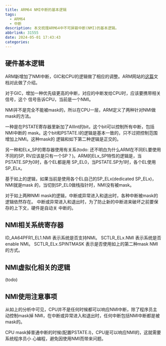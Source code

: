 ```yaml
---
title: ARM64 NMI中断的基本逻辑
tags:
  - ARM64
  - 中断
description: 本文梳理ARM64中不可屏蔽中断(NMI)的基本逻辑。
abbrlink: 31555
date: 2024-05-01 17:43:43
categories:
---
```


硬件基本逻辑
-------------

ARM新增加了NMI中断，GIC和CPU的逻辑做了相应的调整。ARM网站的[这篇](https://community.arm.com/arm-community-blogs/b/architectures-and-processors-blog/posts/a-profile-non-maskable-interrupts)文档对此做了介绍。

对于GIC，增加一种优先级更高的中断，对应的中断发给CPU时，应该要携带相关信号，这个
信号告诉CPU，当前是一个NMI。

NMI并不是完全不能被mask的，所以在CPU一层，ARM定义了两种针对NMI做mask的方法。

一种是在PSTATE寄存器里新加了AllInt的bit，这个bit可以控制所有中断，包括NMI中断的
mask。这个bit和PSTATE.I的逻辑是基本一致的，只不过把控制范围增加上NMI。这种mask的
逻辑和如下第二种逻辑是正交的。

另一种和ELx_SP的寄存器使用有关系(todo: 还不明白为什么ARM在不同EL要使用不同的SP,
RV应该是只有一个SP？)。ARM的ELx_SP特性的逻辑是，当PSTATE.SP为0时，各个EL都是用
SP_EL0，当PSTATE.SP为1时，各个EL使用SP_ELx。

基于如上的逻辑，如果当前是使用各个EL自己的SP_ELx(dedicated SP_ELx)，NMI就是mask
的，当切到SP_EL0做栈指针时，NMI没有被mask。

对于如上两种NMI mask的逻辑，中断或异常进入和退出时，各种中断被mask的逻辑依然存在。
中断或异常进入和退出时，为了防止新的中断进来破坏之前要保存的上下文，硬件是自动关
中断的。

NMI相关系统寄存器
------------------

ID_AA64PFR1_EL1.NMI   表示系统是否支持NMI。
SCTLR_ELx.NMI         表示系统是否enable NMI。
SCTLR_ELx.SPINTMASK   表示是否使用如上的第二种mask NMI的方式。

NMI虚拟化相关的逻辑
--------------------

(todo)

NMI使用注意事项
----------------

从如上的分析中可见，CPU并不是任何时候都可以响应NMI中断，除了程序员主动控制mask掉
NMI，在中断或异常进入和退出时，任何中断包括NMI中断都是被mask的。

CPU mask掉普通中断的时候(配置PSTATE.I)，CPU是可以响应NMI的，这就需要系统程序员小
心编程，避免因使用NMI而带来问题。
